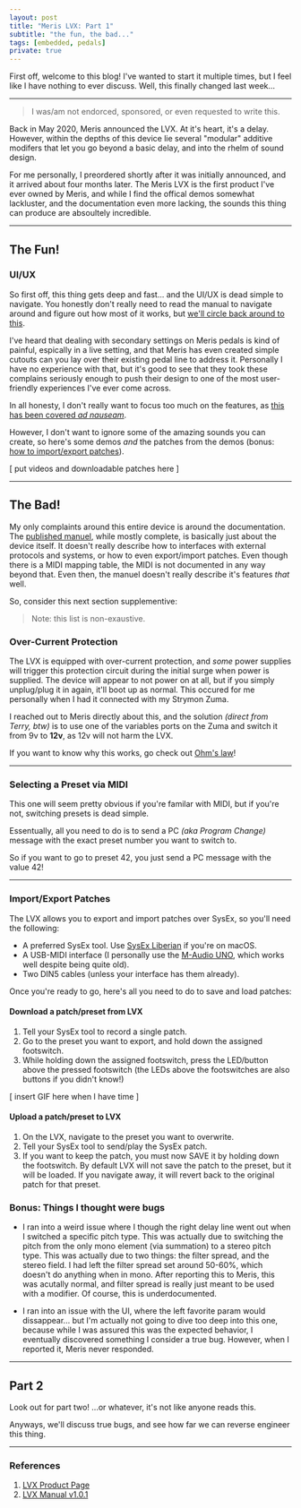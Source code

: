 ```yaml
---
layout: post
title: "Meris LVX: Part 1"
subtitle: "the fun, the bad..."
tags: [embedded, pedals]
private: true
---
```


First off, welcome to this blog! I've wanted to start it multiple times, but I feel like I have nothing to ever discuss. 
Well, this finally changed last week...

<hr/>

> I was/am not endorced, sponsored, or even requested to write this.

Back in May 2020, Meris announced the LVX. At it's heart, it's a delay. However, within the depths of this device lie several "modular" additive modifers that let you go beyond a basic delay, and into the rhelm of sound design.

For me personally, I preordered shortly after it was initially announced, and it arrived about four months later. The Meris LVX is the first product I've ever owned by Meris, and while I find the offical demos somewhat lackluster, and the documentation even more lacking, the sounds this thing can produce are absoultely incredible.

<hr/>

## The Fun!

### UI/UX

So first off, this thing gets deep and fast... and the UI/UX is dead simple to navigate. You honestly don't really need to read the manual to navigate around and figure out how most of it works, but [we'll circle back around to this](#the-bad).

I've heard that dealing with secondary settings on Meris pedals is kind of painful, espically in a live setting, and that Meris has even created simple cutouts can you lay over their existing pedal line to address it. Personally I have no experience with that, but it's good to see that they took these complains seriously enough to push their design to one of the most user-friendly experiences I've ever come across.

In all honesty, I don't really want to focus too much on the features, as [this has been covered _ad nauseam_](https://www.youtube.com/results?search_query=meris+lvx).

However, I don't want to ignore some of the amazing sounds you can create, so here's some demos _and_ the patches from the demos (bonus: [how to import/export patches](#importexport-patches)).

[ put videos and downloadable patches here ]

<hr/>

## The Bad!

My only complaints around this entire device is around the documentation. The [published manuel](https://www.meris.us/wp-content/uploads/2022/05/Meris_LVX_v1.0.1.pdf), while mostly complete, is basically just about the device itself. It doesn't really describe how to interfaces with external protocols and systems, or how to even export/import patches. Even though there is a MIDI mapping table, the MIDI is not documented in any way beyond that. Even then, the manuel doesn't really describe it's features _that_ well.

So, consider this next section supplementive:

> Note: this list is non-exaustive.

### Over-Current Protection

The LVX is equipped with over-current protection, and _some_ power supplies will trigger this protection circuit during the initial surge when power is supplied. The device will appear to not power on at all, but if you simply unplug/plug it in again, it'll boot up as normal. This occured for me personally when I had it connected with my Strymon Zuma.

I reached out to Meris directly about this, and the solution _(direct from Terry, btw)_ is to use one of the variables ports on the Zuma and switch it from 9v to **12v**, as 12v will not harm the LVX.

If you want to know why this works, go check out [Ohm's law](https://en.wikipedia.org/wiki/Ohm's_law)!

<hr/>

### Selecting a Preset via MIDI

This one will seem pretty obvious if you're familar with MIDI, but if you're not, switching presets is dead simple.

Essentually, all you need to do is to send a PC _(aka Program Change)_ message with the exact preset number you want to switch to.

So if you want to go to preset 42, you just send a PC message with the value 42!

<hr/>

### Import/Export Patches

The LVX allows you to export and import patches over SysEx, so you'll need the following:

- A preferred SysEx tool. Use [SysEx Liberian](https://www.snoize.com/sysexlibrarian/) if you're on macOS.
- A USB-MIDI interface (I personally use the [M-Audio UNO](https://m-audio.com/products/view/uno), which works well despite being quite old).
- Two DIN5 cables (unless your interface has them already).

Once you're ready to go, here's all you need to do to save and load patches:

#### Download a patch/preset from LVX

1. Tell your SysEx tool to record a single patch.
2. Go to the preset you want to export, and hold down the assigned footswitch.
3. While holding down the assigned footswitch, press the LED/button above the pressed footswitch (the LEDs above the footswitches are also buttons if you didn't know!)

[ insert GIF here when I have time ]

#### Upload a patch/preset to LVX

1. On the LVX, navigate to the preset you want to overwrite.
2. Tell your SysEx tool to send/play the SysEx patch.
3. If you want to keep the patch, you must now SAVE it by holding down the footswitch. By default LVX will not save the patch to the preset, but it will be loaded. If you navigate away, it will revert back to the original patch for that preset.

### Bonus: Things I thought were bugs

- I ran into a weird issue where I though the right delay line went out when I switched a specific pitch type. This was actually due to switching the pitch from the only mono element (via summation) to a stereo pitch type. This was actually due to two things: the filter spread, and the stereo field. I had left the filter spread set around 50-60%, which doesn't do anything when in mono. After reporting this to Meris, this was acutally normal, and filter spread is really just meant to be used with a modifier. Of course, this is underdocumented.

- I ran into an issue with the UI, where the left favorite param would dissappear... but I'm actually not going to dive too deep into this one, because while I was assured this was the expected behavior, I eventually discovered something I consider a true bug. However, when I reported it, Meris never responded.

<hr/>

## Part 2

Look out for part two! ...or whatever, it's not like anyone reads this.

Anyways, we'll discuss true bugs, and see how far we can reverse engineer this thing.

<hr/>

### References 
1. [LVX Product Page](https://www.meris.us/product/lvx/)
2. [LVX Manual v1.0.1](https://www.meris.us/wp-content/uploads/2022/05/Meris_LVX_v1.0.1.pdf)
